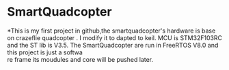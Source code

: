 SmartQuadcopter
===============

 *This is my first project in github,the smartquadcopter's hardware is base on crazeflie quadcopter . I modify it to dapted to keil.
MCU is STM32F103RC and the ST lib is V3.5. The SmartQuadcopter are run in FreeRTOS V8.0 and this project is just a softwa\
re frame its moudules and core will be pushed later.
